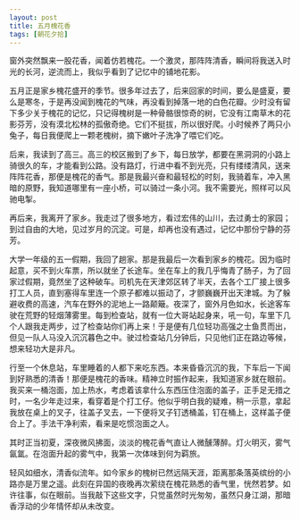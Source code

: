 ```yaml
---
layout: post
title: 五月槐花香
tags: [朝花夕拾]
---
```


窗外突然飘来一股花香，闻着仿若槐花。一个激灵，那阵阵清香，瞬间将我送入时光的长河，逆流而上，我似乎看到了记忆中的铺地花影。

五月正是家乡槐花盛开的季节。很多年过去了，后来回家的时间，要么是盛夏，要么是寒冬，于是再没闻到槐花的气味，再没看到掉落一地的白色花瓣。少时没有留下多少关于槐花的记忆，只记得槐树是一种骨骼很惊奇的树，它没有江南草木的花影芬芳，没有漠北松林的孤傲奇绝。它们不挺拔，所以很好爬。小时候养了两只小兔子，每日我便爬上一颗老槐树，摘下嫩叶子洗净了喂它们吃。

后来，我读到了高三。高三的校区搬到了乡下，每日放学，都要在黑洞洞的小路上骑很久的车，才能看到公路。没有路灯，行进中看不到光亮，只有缕缕清风，送来阵阵花香，那便是槐花的香气。那是我最兴奋和最轻松的时刻，我骑着车，冲入黑暗的原野，我知道哪里有一座小桥，可以骑过一条小河。我不需要光，照样可以风驰电掣。

再后来，我离开了家乡。我走过了很多地方，看过宏伟的山川，去过勇士的家园；到过自由的大地，见过岁月的沉淀。可是，却再也没有遇过，记忆中那份宁静的芬芳。

大学一年级的五一假期，我回了趟家。那是我最后一次看到家乡的槐花。因为临时起意，买不到火车票，所以就坐了长途车。坐在车上的我几乎悔青了肠子，为了回家过假期，竟然坐了这种破车。司机先在天津郊区转了半天，去各个工厂接上很多打工人员，直到塞得车里连一个原子都难以振动了，才颤巍巍开出天津城。为了躲避收费的高速，汽车在野外的泥地上一路颠簸。夜深了，窗外月色如水，长途客车驶在荒野的轻烟薄雾里。每到检查站，就有一位大哥站起身来，吼一句，车里下几个人跟我走两步，过了检查站你们再上来！于是便有几位轻功高强之士鱼贯而出，但见一队人马没入沉沉暮色之中。驶过检查站几分钟后，只见他们正在路边等候，想来轻功大是非凡。

行至一个休息站，车里睡着的人都下来吃东西。本来昏昏沉沉的我，下车后一下闻到好熟悉的清香！那便是槐花的香味。精神立时振作起来，我知道家乡就在眼前。我买来一桶泡面，加上热水，考虑着该拿什么东西压住泡面的盖子，正手足无措之时，一名少年走过来，看穿着是个打工仔。他似乎明白我的疑难，稍一示意，拿起我放在桌上的叉子，往盖子叉去，一下便将叉子钉透桶盖，钉在桶上，这样盖子便合上了。手法干净利索，看来是吃惯泡面之人。

其时正当初夏，深夜微风拂面，淡淡的槐花香气直让人微醺薄醉。灯火明灭，雾气氤氲。在泡面升起的雾气中，我第一次体味到何为羁旅。

轻风如细水，清香似流年。如今家乡的槐树已然远隔天涯，距离那条落英缤纷的小路亦是万里之遥。此刻在异国的夜晚再次萦绕在槐花熟悉的香气里，恍然若梦。如许往事，似在眼前。当我敲下这些文字，只觉虽然时光匆匆，虽然只身江湖，那暗香浮动的少年情怀却从未改变。